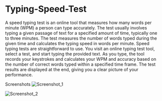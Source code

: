 # Typing-Speed-Test

A speed typing test is an online tool that measures how many words per minute (WPM) a person can type accurately. The test usually involves typing a given passage of text for a specified amount of time, typically one to three minutes. The test measures the number of words typed during the given time and calculates the typing speed in words per minute.
Speed typing tests are straightforward to use. You visit an online typing test tool, select a test, and start typing the provided text. As you type, the tool records your keystrokes and calculates your WPM and accuracy based on the number of correct words typed within a specified time frame. The test results are displayed at the end, giving you a clear picture of your performance.

Screenshots
![Screenshot_1](https://github.com/Gayanand18/Typing-Speed-Test/assets/99050396/d4f34732-2759-44a0-b03a-74e227b9b72c)

![Screenshot_2](https://github.com/Gayanand18/Typing-Speed-Test/assets/99050396/e7ed3a5f-28c3-4153-ba0d-9180319a7de0)

